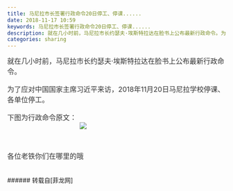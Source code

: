 ```yaml
---
title: 马尼拉市长签署行政命令20日停工、停课......
date: 2018-11-17 10:59
keywords: 马尼拉市长签署行政命令20日停工、停课......
description: 就在几小时前，马尼拉市长约瑟夫·埃斯特拉达在脸书上公布最新行政命令。为了应对中国国家主席习近平来访，2018年11月20日马尼拉学校停课、各单位停工。下图为行政命令原文：                                    各位老铁你们在哪里的哦
categories: sharing
---
```

<td class="t_f" id="postmessage_2295677">

<div align="left"><font style="color:rgb(51, 51, 51)"><font face="&amp;quot"><font style="font-size:16px">就在几小时前，马尼拉市长约瑟夫·埃斯特拉达在脸书上公布最新行政命令。</font></font></font></div><br/>
<div align="left"><font style="color:rgb(51, 51, 51)"><font face="&amp;quot"><font style="font-size:16px">为了应对中国国家主席习近平来访，2018年11月20日马尼拉学校停课、各单位停工。</font></font></font></div><br/>
<div align="left"><font style="color:rgb(51, 51, 51)"><font face="&amp;quot"><font style="font-size:16px">下图为行政命令原文：</font></font></font></div><div align="left"><font style="color:rgb(51, 51, 51)"><font face="&amp;quot"><font style="font-size:16px">                                    

<img aid="997401" data-cf-modified-5dfb080ed30a8ecd5af0b40a-="" file="data/attachment/forum/201811/17/105824hlbbhgzfvuhv2ggs.jpg.thumb.jpg" id="aimg_997401" inpost="1" onclick="" onmouseover="" src="http://www.flw.ph/data/attachment/forum/201811/17/105824hlbbhgzfvuhv2ggs.jpg" style="cursor:pointer" zoomfile="data/attachment/forum/201811/17/105824hlbbhgzfvuhv2ggs.jpg"/>


</font></font></font></div><br/>
<div align="left"><font style="color:rgb(51, 51, 51)"><font face="&amp;quot"><font style="font-size:16px">各位老铁你们在哪里的哦</font></font></font></div><br/>
<br/>
</td>
###### 转载自[菲龙网]